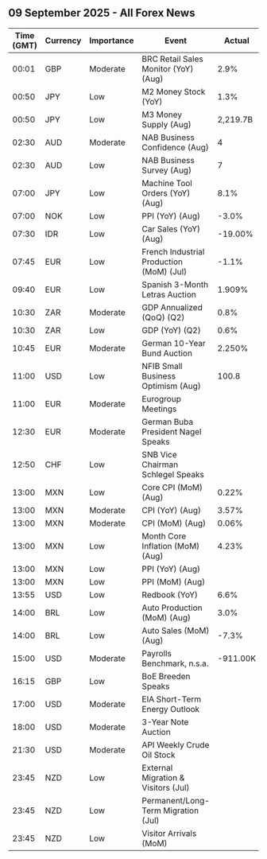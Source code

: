 ## 09 September 2025 - All Forex News

| Time (GMT) | Currency | Importance | Event | Actual | Forecast | Previous |
|------|----------|------------|-------|--------|----------|----------|
| 00:01 | GBP | Moderate | BRC Retail Sales Monitor (YoY) (Aug) | 2.9% | 2.0% | 1.8% |
| 00:50 | JPY | Low | M2 Money Stock (YoY) | 1.3% | 1.1% | 1.0% |
| 00:50 | JPY | Low | M3 Money Supply (Aug) | 2,219.7B |  | 2,211.4B |
| 02:30 | AUD | Moderate | NAB Business Confidence (Aug) | 4 |  | 8 |
| 02:30 | AUD | Low | NAB Business Survey (Aug) | 7 |  | 5 |
| 07:00 | JPY | Low | Machine Tool Orders (YoY) (Aug) | 8.1% | 3.6% | -0.5% |
| 07:00 | NOK | Low | PPI (YoY) (Aug) | -3.0% |  | -0.3% |
| 07:30 | IDR | Low | Car Sales (YoY) (Aug) | -19.00% |  | -18.00% |
| 07:45 | EUR | Low | French Industrial Production (MoM) (Jul) | -1.1% | -1.4% | 3.7% |
| 09:40 | EUR | Low | Spanish 3-Month Letras Auction | 1.909% |  | 1.929% |
| 10:30 | ZAR | Moderate | GDP Annualized (QoQ) (Q2) | 0.8% | 0.5% | 0.1% |
| 10:30 | ZAR | Low | GDP (YoY) (Q2) | 0.6% |  | 0.8% |
| 10:45 | EUR | Moderate | German 10-Year Bund Auction | 2.250% |  | 2.770% |
| 11:00 | USD | Low | NFIB Small Business Optimism (Aug) | 100.8 | 100.5 | 100.3 |
| 11:00 | EUR | Moderate | Eurogroup Meetings |  |  |  |
| 12:30 | EUR | Moderate | German Buba President Nagel Speaks |  |  |  |
| 12:50 | CHF | Low | SNB Vice Chairman Schlegel Speaks |  |  |  |
| 13:00 | MXN | Low | Core CPI (MoM) (Aug) | 0.22% | 0.20% | 0.31% |
| 13:00 | MXN | Moderate | CPI (YoY) (Aug) | 3.57% | 3.58% | 3.51% |
| 13:00 | MXN | Moderate | CPI (MoM) (Aug) | 0.06% | 0.06% | 0.27% |
| 13:00 | MXN | Low | Month Core Inflation (MoM) (Aug) | 4.23% | 4.21% | 4.23% |
| 13:00 | MXN | Low | PPI (YoY) (Aug) |  |  | 3.80% |
| 13:00 | MXN | Low | PPI (MoM) (Aug) |  |  | -0.50% |
| 13:55 | USD | Low | Redbook (YoY) | 6.6% |  | 6.5% |
| 14:00 | BRL | Low | Auto Production (MoM) (Aug) | 3.0% |  | 15.7% |
| 14:00 | BRL | Low | Auto Sales (MoM) (Aug) | -7.3% |  | 14.2% |
| 15:00 | USD | Moderate | Payrolls Benchmark, n.s.a. | -911.00K |  | -598.00K |
| 16:15 | GBP | Low | BoE Breeden Speaks |  |  |  |
| 17:00 | USD | Moderate | EIA Short-Term Energy Outlook |  |  |  |
| 18:00 | USD | Moderate | 3-Year Note Auction |  |  | 3.669% |
| 21:30 | USD | Moderate | API Weekly Crude Oil Stock |  |  | 0.622M |
| 23:45 | NZD | Low | External Migration & Visitors (Jul) |  |  | 0.80% |
| 23:45 | NZD | Low | Permanent/Long-Term Migration (Jul) |  |  | 1,670 |
| 23:45 | NZD | Low | Visitor Arrivals (MoM) |  |  | -2.5% |
